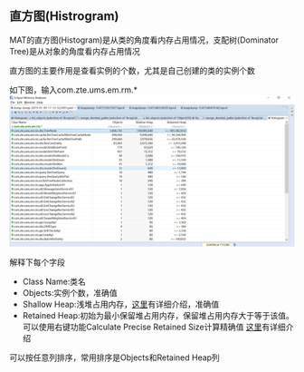 ## 直方图(Histrogram)

MAT的直方图(Histogram)是从类的角度看内存占用情况，支配树(Dominator Tree)是从对象的角度看内存占用情况

直方图的主要作用是查看实例的个数，尤其是自己创建的类的实例个数

如下图，输入com.zte.ums.em.rm.*
![Histrogram](./1.png)

解释下每个字段
* Class Name:类名
* Objects:实例个数，准确值
* Shallow Heap:浅堆占用内存，[这里](../../概念/README.md)有详细介绍，准确值
* Retained Heap:初始为最小保留堆占用内存，保留堆占用内存大于等于该值。可以使用右键功能Calculate Precise Retained Size计算精确值
[这里](../../概念/README.md)有详细介绍

可以按任意列排序，常用排序是Objects和Retained Heap列





